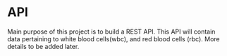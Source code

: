 # API
Main purpose of this project is to build a REST API. This API will contain data pertaining to white blood cells(wbc), and red blood cells (rbc). More details to be added later. 
